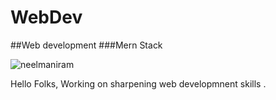 # WebDev
##Web development
###Mern Stack
<p align="left"> <img src="https://komarev.com/ghpvc/?username=neelmaniram&label=Profile%20views&base=1298&color=0e75b6&style=flat" alt="neelmaniram" /> </p>
Hello Folks,
  Working on sharpening web developmnent skills . 


